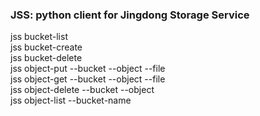 ### JSS: python client for Jingdong Storage Service



jss  bucket-list  
jss  bucket-create  <bucket-name>  
jss  bucket-delete  <bucket-name>  
jss  object-put  --bucket <bucket-name> --object <object-name>  --file <file-path>  
jss  object-get  --bucket <bucke-namt> --object <object-name> --file <file-path>  
jss  object-delete --bucket  <bucket-name> --object  <object-name>  
jss  object-list  --bucket-name <bucket-name>  


